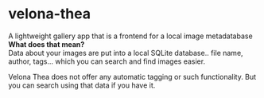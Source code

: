# velona-thea
A lightweight gallery app that is a frontend for a local image metadatabase <br>
<b> What does that mean? </b> <br>
Data about your images are put into a local SQLite database.. file name, author, tags... which you can search and find images easier. <br> 

Velona Thea does not offer any automatic tagging or such functionality. But you can search using that data if you have it. 
